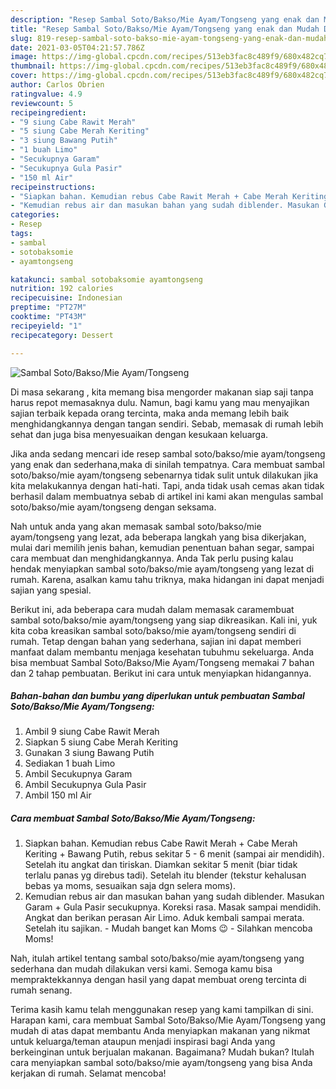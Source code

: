 ```yaml
---
description: "Resep Sambal Soto/Bakso/Mie Ayam/Tongseng yang enak dan Mudah Dibuat"
title: "Resep Sambal Soto/Bakso/Mie Ayam/Tongseng yang enak dan Mudah Dibuat"
slug: 819-resep-sambal-soto-bakso-mie-ayam-tongseng-yang-enak-dan-mudah-dibuat
date: 2021-03-05T04:21:57.786Z
image: https://img-global.cpcdn.com/recipes/513eb3fac8c489f9/680x482cq70/sambal-sotobaksomie-ayamtongseng-foto-resep-utama.jpg
thumbnail: https://img-global.cpcdn.com/recipes/513eb3fac8c489f9/680x482cq70/sambal-sotobaksomie-ayamtongseng-foto-resep-utama.jpg
cover: https://img-global.cpcdn.com/recipes/513eb3fac8c489f9/680x482cq70/sambal-sotobaksomie-ayamtongseng-foto-resep-utama.jpg
author: Carlos Obrien
ratingvalue: 4.9
reviewcount: 5
recipeingredient:
- "9 siung Cabe Rawit Merah"
- "5 siung Cabe Merah Keriting"
- "3 siung Bawang Putih"
- "1 buah Limo"
- "Secukupnya Garam"
- "Secukupnya Gula Pasir"
- "150 ml Air"
recipeinstructions:
- "Siapkan bahan. Kemudian rebus Cabe Rawit Merah + Cabe Merah Keriting + Bawang Putih, rebus sekitar 5 - 6 menit (sampai air mendidih). Setelah itu angkat dan tiriskan. Diamkan sekitar 5 menit (biar tidak terlalu panas yg direbus tadi). Setelah itu blender (tekstur kehalusan bebas ya moms, sesuaikan saja dgn selera moms)."
- "Kemudian rebus air dan masukan bahan yang sudah diblender. Masukan Garam + Gula Pasir secukupnya. Koreksi rasa. Masak sampai mendidih. Angkat dan berikan perasan Air Limo. Aduk kembali sampai merata. Setelah itu sajikan. Mudah banget kan Moms 😉 Silahkan mencoba Moms!"
categories:
- Resep
tags:
- sambal
- sotobaksomie
- ayamtongseng

katakunci: sambal sotobaksomie ayamtongseng 
nutrition: 192 calories
recipecuisine: Indonesian
preptime: "PT27M"
cooktime: "PT43M"
recipeyield: "1"
recipecategory: Dessert

---
```



![Sambal Soto/Bakso/Mie Ayam/Tongseng](https://img-global.cpcdn.com/recipes/513eb3fac8c489f9/680x482cq70/sambal-sotobaksomie-ayamtongseng-foto-resep-utama.jpg)

Di masa  sekarang , kita memang bisa mengorder makanan siap saji tanpa harus repot memasaknya dulu. Namun, bagi kamu yang mau menyajikan sajian terbaik kepada orang tercinta, maka anda memang lebih baik menghidangkannya dengan tangan sendiri. Sebab, memasak di rumah lebih sehat dan juga bisa menyesuaikan dengan kesukaan keluarga.

Jika anda sedang mencari ide resep sambal soto/bakso/mie ayam/tongseng yang enak dan sederhana,maka di sinilah tempatnya. Cara membuat sambal soto/bakso/mie ayam/tongseng  sebenarnya tidak sulit untuk dilakukan jika kita melakukannya dengan hati-hati. Tapi, anda tidak usah cemas akan tidak berhasil dalam membuatnya 
sebab di artikel ini kami akan mengulas sambal soto/bakso/mie ayam/tongseng dengan seksama.  



Nah untuk anda yang akan memasak sambal soto/bakso/mie ayam/tongseng yang lezat, ada beberapa langkah yang bisa dikerjakan, mulai dari memilih jenis bahan, kemudian penentuan bahan segar, sampai cara membuat dan menghidangkannya. Anda Tak perlu pusing kalau hendak menyiapkan sambal soto/bakso/mie ayam/tongseng yang lezat di rumah. Karena, asalkan kamu  tahu triknya, maka hidangan ini dapat menjadi sajian yang spesial.

Berikut ini, ada beberapa cara mudah dalam memasak caramembuat sambal soto/bakso/mie ayam/tongseng yang siap dikreasikan. Kali ini, yuk kita coba kreasikan sambal soto/bakso/mie ayam/tongseng sendiri di rumah. Tetap dengan bahan yang sederhana, sajian ini dapat memberi manfaat dalam membantu menjaga kesehatan tubuhmu sekeluarga. Anda bisa membuat Sambal Soto/Bakso/Mie Ayam/Tongseng memakai 7 bahan dan 2 tahap pembuatan. Berikut ini cara untuk menyiapkan hidangannya.

<!--inarticleads1-->

##### Bahan-bahan dan bumbu yang diperlukan untuk pembuatan Sambal Soto/Bakso/Mie Ayam/Tongseng:

1. Ambil 9 siung Cabe Rawit Merah
1. Siapkan 5 siung Cabe Merah Keriting
1. Gunakan 3 siung Bawang Putih
1. Sediakan 1 buah Limo
1. Ambil Secukupnya Garam
1. Ambil Secukupnya Gula Pasir
1. Ambil 150 ml Air




<!--inarticleads2-->

##### Cara membuat Sambal Soto/Bakso/Mie Ayam/Tongseng:

1. Siapkan bahan. Kemudian rebus Cabe Rawit Merah + Cabe Merah Keriting + Bawang Putih, rebus sekitar 5 - 6 menit (sampai air mendidih). Setelah itu angkat dan tiriskan. Diamkan sekitar 5 menit (biar tidak terlalu panas yg direbus tadi). Setelah itu blender (tekstur kehalusan bebas ya moms, sesuaikan saja dgn selera moms).
1. Kemudian rebus air dan masukan bahan yang sudah diblender. Masukan Garam + Gula Pasir secukupnya. Koreksi rasa. Masak sampai mendidih. Angkat dan berikan perasan Air Limo. Aduk kembali sampai merata. Setelah itu sajikan. - Mudah banget kan Moms 😉 - Silahkan mencoba Moms!




Nah, itulah artikel tentang  sambal soto/bakso/mie ayam/tongseng  yang sederhana dan mudah dilakukan versi kami. Semoga kamu bisa mempraktekkannya dengan hasil yang dapat membuat oreng tercinta di rumah senang. 

Terima kasih kamu telah menggunakan resep yang kami tampilkan di sini. Harapan kami, cara membuat  Sambal Soto/Bakso/Mie Ayam/Tongseng yang mudah di atas dapat membantu Anda menyiapkan makanan yang nikmat untuk keluarga/teman ataupun menjadi inspirasi bagi Anda yang berkeinginan untuk berjualan makanan. Bagaimana? Mudah bukan? Itulah cara menyiapkan sambal soto/bakso/mie ayam/tongseng yang bisa Anda kerjakan di rumah. Selamat mencoba!

